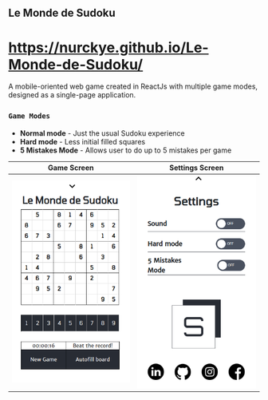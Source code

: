 ## Le Monde de Sudoku

# https://nurckye.github.io/Le-Monde-de-Sudoku/
A mobile-oriented web game created in ReactJs with multiple game modes, designed as a single-page application.

### `Game Modes`

* **Normal mode** - 
Just the usual Sudoku experience 
* **Hard mode** - 
Less initial filled squares
* **5 Mistakes Mode** - 
Allows user to do up to 5 mistakes per game




Game Screen           |  Settings Screen
:-------------------------:|:-------------------------:
![](https://github.com/Nurckye/le-monde-de-sudoku/blob/master/githubMedia/sudokuMain.png)  |  ![](https://github.com/Nurckye/le-monde-de-sudoku/blob/master/githubMedia/sudokuSettings.png)




